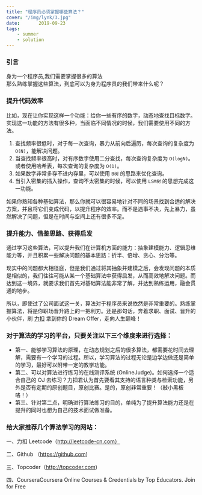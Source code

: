 ```yaml
---
title: "程序员必须掌握哪些算法？"
cover: "/img/lynk/3.jpg"
date:       2019-09-23
tags:
	- summer
	- solution
---
```


### 引言
身为一个程序员,我们需要掌握很多的算法  
那么熟练掌握这些算法，到底可以为身为程序员的我们带来什么呢？

<h3><b>提升代码效率</b></h3><p>比如，现在让你实现这样一个功能：给你一些有序的数字，动态地查找目标数字。实现这一功能的方法有很多种，当面临不同情况的时候，我们需要使用不同的方法。</p><ol><li>查找频率很低时，对于每一次查询，暴力从前向后遍历，每次查询的复杂度为 <code>O(N)</code>，能解决问题。</li><li>当查找频率很高时，对有序数字使用二分查找，每次查询复杂度为 <code>O(logN)</code>。或者使用哈希表，每次查询的复杂度为 <code>O(1)</code>。</li><li>如果数字非常多存不进内存里，可以使用 <code>B树</code> 的思路来优化查询。</li><li>当引入密集的插入操作，查询不太密集的时候，可以使用 <code>LSM树</code> 的思想完成这一功能。</li></ol><p>如果你熟知各种基础算法，那么你就可以很容易地针对不同的场景找到合适的解决方案，并且将它们变成代码，以提升程序的效率。而不是遇事不决，先上暴力，虽然解决了问题，但是在时间与空间上还有很多不足。</p>


<h3><b>提升能力、借鉴思路、获得启发</b></h3>
<p>通过学习这些算法，可以提升我们在计算机方面的能力：抽象建模能力、逻辑思维能力等，并且积累一些解决问题的基本思路：折半、倍增、贪心、分治等。</p>
<p>现实中的问题都大相径庭，但是我们通过将其抽象并建模之后，会发现问题的本质是相似的，我们往往可能从某一个基础算法中获得启发，从而高效地解决问题。而达到这一境界，就要求我们首先对基础算法能非常了解，并达到熟练运用，融会贯通的地步。</p>
<p>所以，即使过了公司面试这一关，算法对于程序员来说依然是非常重要的。熟练掌握算法，将是你职场晋升路上的一把利刃。还是那句话，奔着求职、面试、晋升的小伙伴，刷 <a href="https://link.zhihu.com/?target=http%3A//leetcode-cn.com/" class=" wrap external" target="_blank" rel="nofollow noreferrer" data-za-detail-view-id="1043">力扣</a> 拿到你的 Dream Offer，走向人生巅峰！</p>

<h3>对于算法的学习的平台，只要关注以下三个维度来进行选择：</h3>
<ul><li>第一、能够学习算法的原理，在动态规划之后的很多算法，都需要花时间去理解，需要有一个学习的过程。所以，学习算法的过程无论是边学边做还是简单的学习，最好可以附带一定的教学功能。</li><li>第二、可以对算法进行练习的在线测评系统 (OnlineJudge)。如何选择一个适合自己的 OJ 去练习？力扣君认为首先要看其支持的语言种类与检索功能，另外是否有定期的原创题目，原创比赛。是的，原创非常重要！（敲小黑板咯！）</li><li>第三、针对第二点，明确进行算法练习的目的，单纯为了提升算法能力还是在提升的同时也想为自己的技术面试做准备。</li></ul>

<h3>给大家推荐几个算法学习的网站：</h3>

一、力扣 Leetcode（http://leetcode-cn.com）

二、Github （https://github.com)

三、Topcoder（http://topcoder.com)

四、CourseraCoursera  Online Courses & Credentials by Top Educators. Join for Free